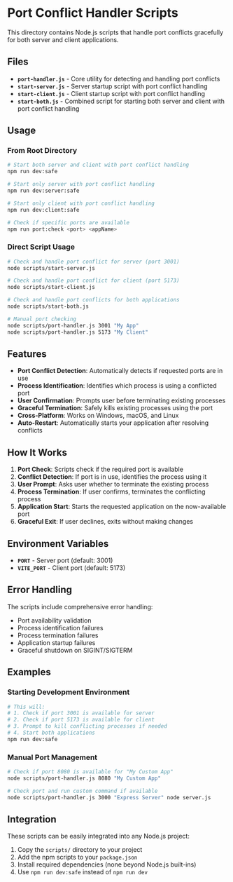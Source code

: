 # Port Conflict Handler Scripts

This directory contains Node.js scripts that handle port conflicts gracefully for both server and client applications.

## Files

- **`port-handler.js`** - Core utility for detecting and handling port conflicts
- **`start-server.js`** - Server startup script with port conflict handling
- **`start-client.js`** - Client startup script with port conflict handling  
- **`start-both.js`** - Combined script for starting both server and client with port conflict handling

## Usage

### From Root Directory

```bash
# Start both server and client with port conflict handling
npm run dev:safe

# Start only server with port conflict handling
npm run dev:server:safe

# Start only client with port conflict handling  
npm run dev:client:safe

# Check if specific ports are available
npm run port:check <port> <appName>
```

### Direct Script Usage

```bash
# Check and handle port conflict for server (port 3001)
node scripts/start-server.js

# Check and handle port conflict for client (port 5173)
node scripts/start-client.js

# Check and handle port conflicts for both applications
node scripts/start-both.js

# Manual port checking
node scripts/port-handler.js 3001 "My App"
node scripts/port-handler.js 5173 "My Client"
```

## Features

- **Port Conflict Detection**: Automatically detects if requested ports are in use
- **Process Identification**: Identifies which process is using a conflicted port
- **User Confirmation**: Prompts user before terminating existing processes
- **Graceful Termination**: Safely kills existing processes using the port
- **Cross-Platform**: Works on Windows, macOS, and Linux
- **Auto-Restart**: Automatically starts your application after resolving conflicts

## How It Works

1. **Port Check**: Scripts check if the required port is available
2. **Conflict Detection**: If port is in use, identifies the process using it
3. **User Prompt**: Asks user whether to terminate the existing process
4. **Process Termination**: If user confirms, terminates the conflicting process
5. **Application Start**: Starts the requested application on the now-available port
6. **Graceful Exit**: If user declines, exits without making changes

## Environment Variables

- **`PORT`** - Server port (default: 3001)
- **`VITE_PORT`** - Client port (default: 5173)

## Error Handling

The scripts include comprehensive error handling:

- Port availability validation
- Process identification failures
- Process termination failures  
- Application startup failures
- Graceful shutdown on SIGINT/SIGTERM

## Examples

### Starting Development Environment

```bash
# This will:
# 1. Check if port 3001 is available for server
# 2. Check if port 5173 is available for client  
# 3. Prompt to kill conflicting processes if needed
# 4. Start both applications
npm run dev:safe
```

### Manual Port Management

```bash
# Check if port 8080 is available for "My Custom App"
node scripts/port-handler.js 8080 "My Custom App"

# Check port and run custom command if available
node scripts/port-handler.js 3000 "Express Server" node server.js
```

## Integration

These scripts can be easily integrated into any Node.js project:

1. Copy the `scripts/` directory to your project
2. Add the npm scripts to your `package.json`
3. Install required dependencies (none beyond Node.js built-ins)
4. Use `npm run dev:safe` instead of `npm run dev`